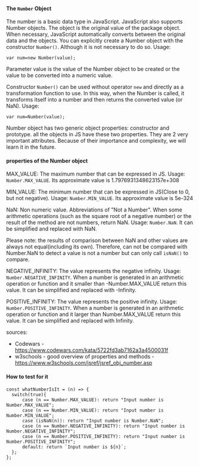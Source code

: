 #### The `Number` Object

The number is a basic data type in JavaScript. JavaScript also supports Number objects. The object is the original value of the package object. When necessary, JavaScript automatically converts between the original data and the objects. You can explicitly create a Number object with the constructor `Number()`. Although it is not necessary to do so. Usage:

```
var num=new Number(value);
```

Parameter value is the value of the Number object to be created or the value to be converted into a numeric value.

Constructor `Number()` can be used without operator `new` and directly as a transformation function to use. In this way, when the Number is called, it transforms itself into a number and then returns the converted value (or NaN). Usage:

```
var num=Number(value);
```

Number object has two generic object properties: constructor and prototype. all the objects in JS have these two properties. They are 2 very important attributes. Because of their importance and complexity, we will learn it in the future.

#### properties of the Number object

MAX_VALUE: The maximum number that can be expressed in JS. Usage: `Number.MAX_VALUE`. Its approximate value is 1.7976931348623157e+308

MIN_VALUE: The minimum number that can be expressed in JS(Close to 0, but not negative). Usage: `Number.MIN_VALUE`. Its approximate value is 5e-324

NaN: Non numeric value. Abbreviations of "Not a Number". When some arithmetic operations (such as the square root of a negative number) or the result of the method are not numbers, return NaN. Usage: `Number.NaN`. It can be simplified and replaced with NaN.

Please note: the results of comparison between NaN and other values are always not equal(including its own). Therefore, can not be compared with Number.NaN to detect a value is not a number but can only call `isNaN()` to compare.

NEGATIVE_INFINITY: The value represents the negative infinity. Usage: `Number.NEGATIVE_INFINITY`. When a number is generated in an arithmetic operation or function and it smaller than -Number.MAX_VALUE return this value. It can be simplified and replaced with -Infinity.

POSITIVE_INFINITY: The value represents the positive infinity. Usage: `Number.POSITIVE_INFINITY`. When a number is generated in an arithmetic operation or function and it larger than Number.MAX_VALUE return this value. It can be simplified and replaced with Infinity.

sources: 
- Codewars - https://www.codewars.com/kata/5722fd3ab7162a3a4500031f
- w3schools - good overview of properties and methods - https://www.w3schools.com/jsref/jsref_obj_number.asp

#### How to test for it

```
const whatNumberIsIt = (n) => {
  switch(true){
      case (n == Number.MAX_VALUE): return "Input number is Number.MAX_VALUE";
      case (n == Number.MIN_VALUE): return "Input number is Number.MIN_VALUE";
      case (isNaN(n)): return "Input number is Number.NaN";
      case (n == Number.NEGATIVE_INFINITY): return "Input number is Number.NEGATIVE_INFINITY";
      case (n == Number.POSITIVE_INFINITY): return "Input number is Number.POSITIVE_INFINITY";
      default: return `Input number is ${n}`;
  };
};
```
